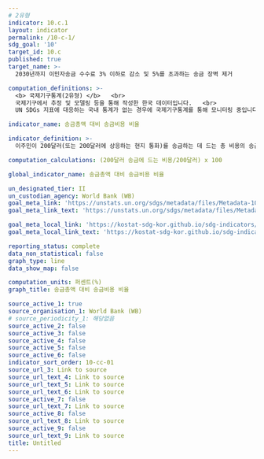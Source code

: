 ```yaml
---
# 2유형
indicator: 10.c.1
layout: indicator
permalink: /10-c-1/
sdg_goal: '10'
target_id: 10.c
published: true
target_name: >-
  2030년까지 이민자송금 수수료 3% 이하로 감소 및 5%를 초과하는 송금 장벽 제거

computation_definitions: >-
  <b> 국제기구통계(2유형) </b>   <br>
  국제기구에서 추정 및 모델링 등을 통해 작성한 한국 데이터입니다.   <br>
  UN SDGs 지표에 대응하는 국내 통계가 없는 경우에 국제기구통계를 통해 모니터링 중입니다. 

indicator_name: 송금총액 대비 송금비용 비율

indicator_definition: >-
  이주민이 200달러(또는 200달러에 상응하는 현지 통화)를 송금하는 데 드는 총 비용의 송금금액 대비 비율

computation_calculations: (200달러 송금에 드는 비용/200달러) x 100

global_indicator_name: 송금총액 대비 송금비용 비율

un_designated_tier: II
un_custodian_agency: World Bank (WB)
goal_meta_link: 'https://unstats.un.org/sdgs/metadata/files/Metadata-10-0c-01.pdf'
goal_meta_link_text: 'https://unstats.un.org/sdgs/metadata/files/Metadata-10-0c-01.pdf'

goal_meta_local_link: 'https://kostat-sdg-kor.github.io/sdg-indicators/public/data/Metadata-10-0c-01_KOR.pdf'
goal_meta_local_link_text: 'https://kostat-sdg-kor.github.io/sdg-indicators/public/data/Metadata-10-0c-01_KOR.pdf'

reporting_status: complete
data_non_statistical: false
graph_type: line
data_show_map: false

computation_units: 퍼센트(%)
graph_title: 송금총액 대비 송금비용 비율

source_active_1: true
source_organisation_1: World Bank (WB)
# source_periodicity_1: 해당없음
source_active_2: false
source_active_3: false
source_active_4: false
source_active_5: false
source_active_6: false
indicator_sort_order: 10-cc-01
source_url_3: Link to source
source_url_text_4: Link to source
source_url_text_5: Link to source
source_url_text_6: Link to source
source_active_7: false
source_url_text_7: Link to source
source_active_8: false
source_url_text_8: Link to source
source_active_9: false
source_url_text_9: Link to source
title: Untitled
---
```

